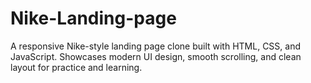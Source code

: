 # Nike-Landing-page
A responsive Nike-style landing page clone built with HTML, CSS, and JavaScript. Showcases modern UI design, smooth scrolling, and clean layout for practice and learning.
